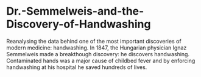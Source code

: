 # Dr.-Semmelweis-and-the-Discovery-of-Handwashing
Reanalysing the data behind one of the most important discoveries of modern medicine: handwashing.
In 1847, the Hungarian physician Ignaz Semmelweis made a breakthough discovery: he discovers handwashing. Contaminated hands was a major cause of childbed fever and by enforcing handwashing at his hospital he saved hundreds of lives.

